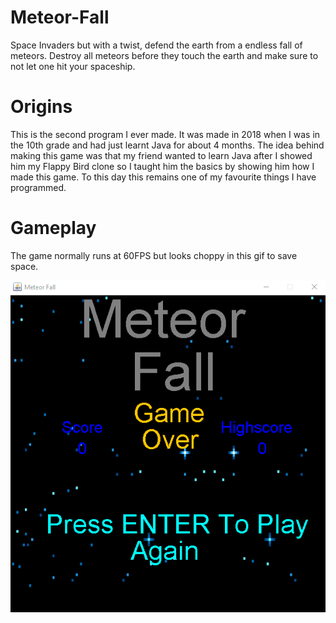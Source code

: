# Meteor-Fall

Space Invaders but with a twist, defend the earth from a endless fall of meteors. Destroy all meteors before they touch the earth and make sure to not let one hit your spaceship.

# Origins

This is the second program I ever made. It was made in 2018 when I was in the 10th grade and had just learnt Java for about 4 months. The idea behind making this game was that my friend wanted to learn Java after I showed him my Flappy Bird clone so I taught him the basics by showing him how I made this game. To this day this remains one of my favourite things I have programmed.

# Gameplay

The game normally runs at 60FPS but looks choppy in this gif to save space.

![Gameplay gif](https://github.com/Adamose/Meteor-Fall/blob/main/MeteorFall.gif)
